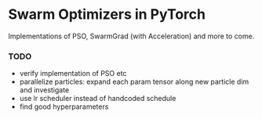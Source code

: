 # Swarm Optimizers in PyTorch

Implementations of PSO, SwarmGrad (with Acceleration) and more to come.


### TODO

* verify implementation of PSO etc
* parallelize particles: expand each param tensor along new particle dim and investigate
* use lr scheduler instead of handcoded schedule
* find good hyperparameters
